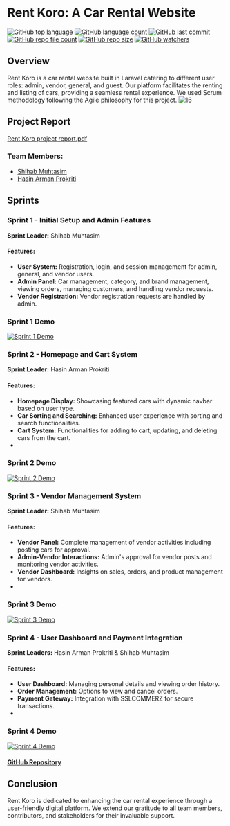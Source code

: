 # Rent Koro: A Car Rental Website
[![GitHub top language](https://img.shields.io/github/languages/top/shihabmuhtasim/RentCar-A-car-rental-website-in-Laravel?color=f5f5dc)](https://github.com/shihabmuhtasim/RentCar-A-car-rental-website-in-Laravel)
[![GitHub language count](https://img.shields.io/github/languages/count/shihabmuhtasim/RentCar-A-car-rental-website-in-Laravel?color=f5f5dc)](https://github.com/shihabmuhtasim/RentCar-A-car-rental-website-in-Laravel)
[![GitHub last commit](https://img.shields.io/github/last-commit/shihabmuhtasim/RentCar-A-car-rental-website-in-Laravel?color=f5f5dc)](https://github.com/shihabmuhtasim/RentCar-A-car-rental-website-in-Laravel)
[![GitHub repo file count](https://img.shields.io/github/directory-file-count/shihabmuhtasim/RentCar-A-car-rental-website-in-Laravel?color=f5f5dc)](https://github.com/shihabmuhtasim/RentCar-A-car-rental-website-in-Laravel)
[![GitHub repo size](https://img.shields.io/github/repo-size/shihabmuhtasim/RentCar-A-car-rental-website-in-Laravel?color=f5f5dc)](https://github.com/shihabmuhtasim/RentCar-A-car-rental-website-in-Laravel)
[![GitHub watchers](https://img.shields.io/github/watchers/shihabmuhtasim/RentCar-A-car-rental-website-in-Laravel?style=social)](https://github.com/shihabmuhtasim/RentCar-A-car-rental-website-in-Laravel)

## Overview
Rent Koro is a car rental website built in Laravel catering to different user roles: admin, vendor, general, and guest. Our platform facilitates the renting and listing of cars, providing a seamless rental experience. We used Scrum methodology following the Agile philosophy for this project.
![16](https://github.com/shihabmuhtasim/RentCar-A-car-rental-website-in-Laravel/assets/92597456/fbddfb5a-05a2-4b57-a64c-e9c87ed3b3ae)

## Project Report
[Rent Koro project report.pdf](https://github.com/shihabmuhtasim/RentCar-A-car-rental-website-in-Laravel/files/13760888/Rent.Koro.project.report.pdf)

### Team Members:
- [Shihab Muhtasim](https://github.com/shihabmuhtasim)
- [Hasin Arman Prokriti](https://github.com/hasin-arman-prokriti)

## Sprints

### Sprint 1 - Initial Setup and Admin Features
**Sprint Leader:** Shihab Muhtasim

#### Features:
- **User System:** Registration, login, and session management for admin, general, and vendor users.
- **Admin Panel:** Car management, category, and brand management, viewing orders, managing customers, and handling vendor requests.
- **Vendor Registration:** Vendor registration requests are handled by admin.

### Sprint 1 Demo
[![Sprint 1 Demo](https://img.youtube.com/vi/PvJOcAq8lk0/0.jpg)](https://www.youtube.com/watch?v=PvJOcAq8lk0)



### Sprint 2 - Homepage and Cart System
**Sprint Leader:** Hasin Arman Prokriti

#### Features:
- **Homepage Display:** Showcasing featured cars with dynamic navbar based on user type.
- **Car Sorting and Searching:** Enhanced user experience with sorting and search functionalities.
- **Cart System:** Functionalities for adding to cart, updating, and deleting cars from the cart.
- 
### Sprint 2 Demo
[![Sprint 2 Demo](https://img.youtube.com/vi/-N2VA1o_ehw/0.jpg)](https://youtu.be/-N2VA1o_ehw)




### Sprint 3 - Vendor Management System
**Sprint Leader:** Shihab Muhtasim

#### Features:
- **Vendor Panel:** Complete management of vendor activities including posting cars for approval.
- **Admin-Vendor Interactions:** Admin's approval for vendor posts and monitoring vendor activities.
- **Vendor Dashboard:** Insights on sales, orders, and product management for vendors.
- 
### Sprint 3 Demo
[![Sprint 3 Demo](https://img.youtube.com/vi/KSO6UKtpnK0/0.jpg)](https://youtu.be/KSO6UKtpnK0)



### Sprint 4 - User Dashboard and Payment Integration
**Sprint Leaders:** Hasin Arman Prokriti & Shihab Muhtasim

#### Features:
- **User Dashboard:** Managing personal details and viewing order history.
- **Order Management:** Options to view and cancel orders.
- **Payment Gateway:** Integration with SSLCOMMERZ for secure transactions.
- 
### Sprint 4 Demo
[![Sprint 4 Demo](https://img.youtube.com/vi/HDI4bKGd-Ok/0.jpg)](https://youtu.be/HDI4bKGd-Ok)

#### [GitHub Repository](https://github.com/shihabmuhtasim/RentCar)



## Conclusion
Rent Koro is dedicated to enhancing the car rental experience through a user-friendly digital platform. We extend our gratitude to all team members, contributors, and stakeholders for their invaluable support.

